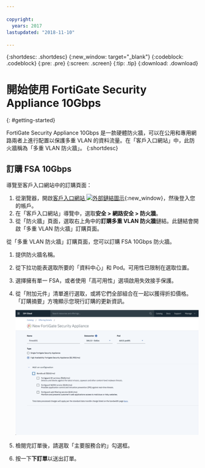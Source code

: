 ```yaml
---

copyright:
  years: 2017
lastupdated: "2018-11-10"

---
```


{:shortdesc: .shortdesc}
{:new_window: target="_blank"}
{:codeblock: .codeblock}
{:pre: .pre}
{:screen: .screen}
{:tip: .tip}
{:download: .download}

# 開始使用 FortiGate Security Appliance 10Gbps
{: #getting-started}

FortiGate Security Appliance 10Gbps 是一款硬體防火牆，可以在公用和專用網路兩者上進行配置以保護多重 VLAN 的資料流量。在「客戶入口網站」中，此防火牆稱為「多重 VLAN 防火牆」。
{:shortdesc}

## 訂購 FSA 10Gbps

導覽至客戶入口網站中的訂購頁面：

1. 從瀏覽器，開啟[客戶入口網站 ![外部鏈結圖示](../../icons/launch-glyph.svg "外部鏈結圖示")](https://control.softlayer.com/){:new_window}，然後登入您的帳戶。
2. 在「客戶入口網站」導覽中，選取**安全 > 網路安全 > 防火牆**。
3. 從「防火牆」頁面，選取右上角中的**訂購多重 VLAN 防火牆**鏈結。此鏈結會開啟「多重 VLAN 防火牆」訂購頁面。

從「多重 VLAN 防火牆」訂購頁面，您可以訂購 FSA 10Gbps 防火牆。

1. 提供防火牆名稱。
2. 從下拉功能表選取所要的「資料中心」和 Pod。可用性已限制在選取位置。
3. 選擇擁有單一 FSA，或者使用「高可用性」選項啟用失效接手保護。

4. 從「附加元件」清單進行選取，或將它們全部組合在一起以獲得折扣價格。「訂購摘要」方塊顯示您現行訂購的更新資訊。

	<img src="images/ordering.png" alt="圖片" style="width: 600px;"/>

5. 檢閱完訂單後，請選取「主要服務合約」勾選框。
6. 按一下**下訂單**以送出訂單。
